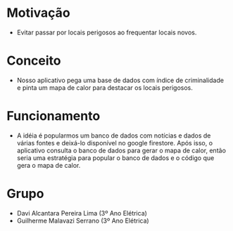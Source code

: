 # Motivação
- Evitar passar por locais perigosos ao frequentar locais novos.

# Conceito
- Nosso aplicativo pega uma base de dados com índice de criminalidade e pinta um mapa de calor para destacar os locais perigosos.

# Funcionamento
- A idéia é popularmos um banco de dados com notícias e dados de várias fontes e deixá-lo disponível no google firestore. Após isso, o aplicativo consulta o banco de dados para gerar o mapa de calor, então seria uma estratégia para popular o banco de dados e o código que gera o mapa de calor.

# Grupo
- Davi Alcantara Pereira Lima (3º Ano Elétrica)
- Guilherme Malavazi Serrano (3º Ano Elétrica)